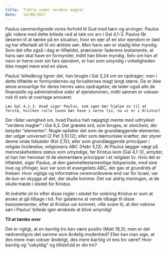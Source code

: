 ```yaml
---
title:  Trælle under verdens magter
date:   14/08/2017
---
```


Paulus sammenlignede vores forhold til Gud med børn og arvinger. Paulus går videre med dette billede ved at tale om arv i Gal 4,1-3. Paulus får læseren til at tænke på en situation, hvor en ejer af en stor ejendom er død og har efterladt alt til sin ældste søn. Men hans søn er stadig ikke myndig. Som det ofte også i dag er tilfældet, præciserer faderens testamente, at hans søn skal have en formynder, indtil han bliver myndig. Selv om han af navn er herre over sin fars ejendom, er han som umyndig i virkeligheden ikke meget mere end en slave.

Paulus’ billedbrug ligner det, han brugte i Gal 3,24 om en opdrager; men i dette tilfælde er formyndernes og forvalternes magt langt større. De er ikke alene ansvarlige for deres herres søns opdragelse; de leder også alle de finansielle og administrative sider af ejendommen, indtil sønnen er voksen nok til selv at overtage ansvaret.

`Læs Gal 4,1-3. Hvad siger Paulus, som igen bør hjælpe os til at forstå, hvilken rolle loven bør have i vores liv, nu vi er i Kristus?`

Der råder uenighed om, hvad Paulus helt nøjagtigt mente med udtrykket ”verdens magter“ i Gal 4,3. Det græske ord, som bruges, er *stoicheia*, der betyder ”elementer“. Nogle opfatter det som de grundlæggende elementer, der udgør universet (2 Pet 3,10.12); eller som dæmoniske kræfter, der styrer denne onde tidsalder (Kol 2,15); eller som grundlæggende principper i religiøs livsførelse, religionens ABC (Hebr 5,12). At Paulus lægger vægt på menneskehedens status som umyndige, før Kristus kom (Gal 4,1-3), antyder, at han her henviser til de elementære principper i et religiøst liv. Hvis det er tilfældet, siger Paulus, at den gammeltestamentlige tidsperiode, med sine love og ofringer, kun var som et evangeliets ABC, der gav et grundrids af frelsen. Hvor vigtige og informative ceremonilovene end var for Israel, var de kun en skygge af det, der skulle komme. Det var aldrig meningen, at de skulle træde i stedet for Kristus.

At indrette sit liv efter disse regler i stedet for omkring Kristus er som at ønske at gå tilbage i tid. For galaterne at vende tilbage til disse basiselementer, efter at Kristus var kommet, ville svare til, at den voksne søn i Paulus’ billede igen ønskede at blive umyndig!

**Til at tænke over**

Det er rigtigt, at en barnlig tro kan være positiv (Matt 18,3); men er det nødvendigvis det samme som åndelig modenhed? Eller kan man sige, at des mere man vokser åndeligt, des mere barnlig vil ens tro være? Hvor barnlig og ”uskyldig“ og tillidsfuld er din tro?
